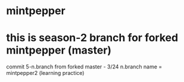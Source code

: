 # mintpepper

# this is season-2 branch for forked mintpepper (master)
commit 5-n.branch from forked master - 3/24
n.branch name = mintpepper2 (learning practice)
